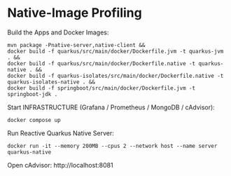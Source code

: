 # Native-Image Profiling

Build the Apps and Docker Images:
```
mvn package -Pnative-server,native-client &&
docker build -f quarkus/src/main/docker/Dockerfile.jvm -t quarkus-jvm . &&
docker build -f quarkus/src/main/docker/Dockerfile.native -t quarkus-native . &&
docker build -f quarkus-isolates/src/main/docker/Dockerfile.native -t quarkus-isolates-native . &&
docker build -f springboot/src/main/docker/Dockerfile.jvm -t springboot-jdk .
```

Start INFRASTRUCTURE (Grafana / Prometheus / MongoDB / cAdvisor):
```
docker compose up
```

Run Reactive Quarkus Native Server:
```
docker run -it --memory 200MB --cpus 2 --network host --name server quarkus-native
```

Open cAdvisor: http://localhost:8081